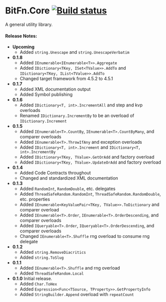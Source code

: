 ﻿BitFn.Core [![Build status](https://ci.appveyor.com/api/projects/status/oy6i3wdm7mjht6i7/branch/master?svg=true)](https://ci.appveyor.com/project/dlras2/core/branch/master)
======
A general utility library.

#### Release Notes:
- **Upcoming**
  - Added `string.Unescape` and `string.UnescapeVerbatim`
- **0.1.8**
  - Added `IEnumerable<IEnumerable<T>>.Aggregate`
  - Added `IDictionary<TKey, ISet<TValue>>.AddTo` and `IDictionary<TKey, IList<TValue>>.AddTo`
  - Changed target framework from 4.5.2 to 4.5.1
- **0.1.7**
  - Added XML documentation output
  - Added Symbol publishing
- **0.1.6**
  - Added `IDictionary<T, int>.IncrementAll` and step and kvp overloads
  - Renamed `IDictionary.IncrementBy` to be an overload of `IDictionary.Increment`
- **0.1.5**
  - Added `IEnumerable<T>.CountBy`, `IEnumerable<T>.CountByMany`, and comparer overloads
  - Added `IEnumerable<T>.ThrowIfAny` and exception overloads
  - Added `IDictionary<T, int>.Increment` and `IDictionary<T, int>.IncrementBy`
  - Added `IDictionary<TKey, TValue>.GetOrAdd` and factory overload
  - Added `IDictionary<TKey, TValue>.UpdateOrAdd` and factory overload
- **0.1.4**
  - Added Code Contracts throughout
  - Changed and standardized XML documentation
- **0.1.3**
  - Added `RandomInt`, `RandomDouble`, etc. delegates
  - Added `ThreadSafeRandom.RandomInt`, `ThreadSafeRandom.RandomDouble`, etc. properties
  - Added `IEnumerable<KeyValuePair<TKey, TValue>>.ToDictionary` and comparer overload
  - Added `IEnumerable<T>.Order`, `IEnumerable<T>.OrderDescending`, and comparer overloads
  - Added `IQueryable<T>.Order`, `IQueryable<T>.OrderDescending`, and comparer overloads
  - Changed `IEnumerable<T>.Shuffle` rng overload to consume rng delegate
- **0.1.2**
  - Added `string.RemoveDiacritics`
  - Added `string.ToSlug`
- **0.1.1**
  - Added `IEnumerable<T>.Shuffle` and rng overload
  - Added `ThreadSafeRandom.Local`
- **0.1.0** Initial release.
  - Added `Char.ToHex`
  - Added `Expression<Func<TSource, TProperty>>.GetPropertyInfo`
  - Added `StringBuilder.Append` overload with `repeatCount`
